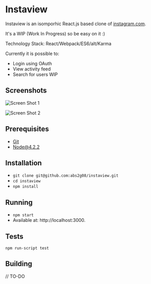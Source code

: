 # Instaview

Instaview is an isomporhic React.js based clone of [instagram.com](https://instagram.com). 

It's a WIP (Work In Progress) so be easy on it :)

Technology Stack: React/Webpack/ES6/alt/Karma

Currently it is possible to:

* Login using OAuth
* View activity feed
* Search for users WIP

## Screenshots

![Screen Shot 1](http://i.imgur.com/AHw9GuG.png)

![Screen Shot 2](http://i.imgur.com/2sF9FQq.png)

## Prerequisites

* [Git](http://git-scm.com/)
* [Node@4.2.2](http://nodejs.org/)

## Installation

* `git clone git@github.com:abs2g08/instaview.git`
* `cd instaview`
* `npm install`

## Running

* `npm start`
* Available at: http://localhost:3000.

## Tests

`npm run-script test`

## Building

// TO-DO

